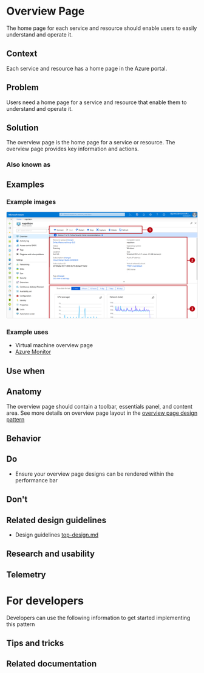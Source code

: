 <!-- This is the template to use when creating a new design pattern document -->
# Overview Page 
<!-- Fill in the name above and then write a short description of the design pattern.  For example
"Forms are the manner in which we gather and validate user input."
-->
The home page for each service and resource should enable users to easily understand and operate it.

## Context
<!-- Short description of the context.  For example, "Users input information when managing Azure resources." -->
Each service and resource has a home page in the Azure portal.

## Problem
<!-- Short description of the problem.  For example, 
"Users want to input information to create, deploy and configure resources."
-->
Users need a home page for a service and resource that enable them to understand and operate it.

## Solution
<!-- Short description of the solution For example 
"The portal offers several input methods with consistent field and form validation to ensure users can easily input information and understand whether that info is valid.  " 
-->
The overview page is the home page for a service or resource. The overview page provides key information and actions.  


### Also known as
<!-- Bulleted list of other terms used to describe the solution, if any -->

## Examples

### Example images
<!-- Include example image of the solution in the portal -->
<div style="max-width:800px">
<img alttext="Resource overview page" src="../media/design-patterns-resource-manage/overview.png"  />
</div>

### Example uses
<!-- Descriptions and ideally deep links into the portal for running examples -->
<ul>
<li>Virtual machine overview page</li>
<li><a href="https://ms.portal.azure.com/#blade/Microsoft_Azure_Monitoring/AzureMonitoringBrowseBlade/overview" target="_blank">Azure Monitor</a></li>
</ul>

## Use when
<!-- Description of when to use this solution.  For example "User is creating a resource" -->

## Anatomy
<!-- Image demonstrating the solution with numerical callouts to the solution components.
     Bulleted list of the callouts with explanations of each
-->
The overview page should contain a toolbar, essentials panel, and content area.  See more details on overview page layout in the [overview page design pattern](portalfx-design-page-overview.md)

## Behavior
<!-- Description of overall behavior -->

## Do
<!-- Bulleted list of reminders for best practices-->
* Ensure your overview page designs can be rendered within the performance bar

## Don't 
<!-- Bulleted list of things to avoid -->

## Related design guidelines
<!-- Links to Related design guidelines.  Always include the link to the readme -->
* Design guidelines [top-design.md](top-design.md)

## Research and usability
<!-- Links to the research for the solution -->

## Telemetry
<!-- Links to portal telemetry showing the solution usage -->

# For developers
Developers can use the following information to get started implementing this pattern

## Tips and tricks
<!-- Bulleted list of tips and tricks for developers -->

## Related documentation
<!-- Links to related developer docs -->
